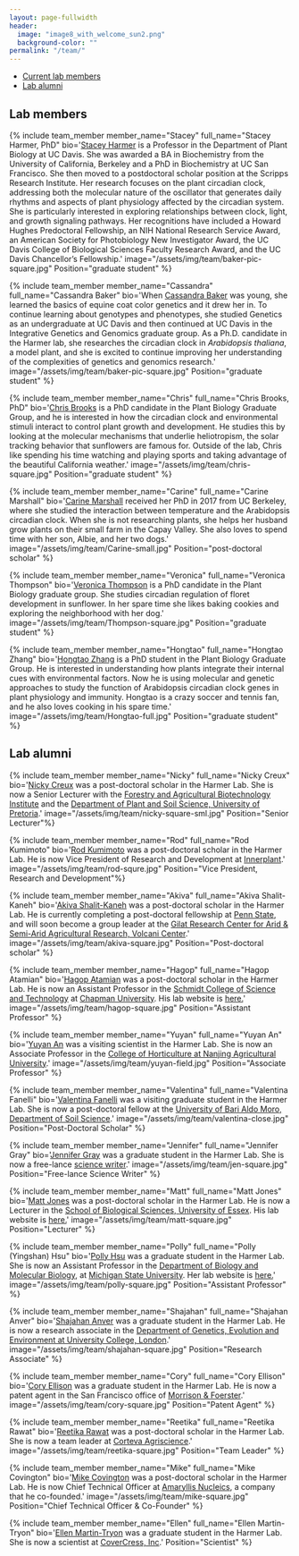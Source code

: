 ```yaml
---
layout: page-fullwidth
header:
  image: "image8_with_welcome_sun2.png"
  background-color: ""
permalink: "/team/"
---
```

<div data-magellan-expedition="fixed">
  <ul class="sub-nav">
    <li data-magellan-arrival="Current_lab_members"><a href="#Current_lab_members">Current lab members</a></li>
    <li data-magellan-arrival="Lab_alumni"><a href="#Lab_alumni">Lab alumni</a></li>
  </ul>
</div>

<h2>Lab members</h2>
<a name="Current_lab_members"></a>

{% include team_member member_name="Stacey" full_name="Stacey Harmer, PhD" bio='<a href="mailto:slharmer@ucdavis.edu">Stacey Harmer</a> is a Professor in the Department of Plant Biology at UC Davis. She was awarded a BA in Biochemistry from the University of California, Berkeley and a PhD in Biochemistry at UC San Francisco. She then moved to a postdoctoral scholar position at the Scripps Research Institute.  Her research focuses on the plant circadian clock, addressing both the molecular nature of the oscillator that generates daily rhythms and aspects of plant physiology affected by the circadian system. She is particularly interested in exploring relationships between clock, light, and growth signaling pathways. Her recognitions have included a Howard Hughes Predoctoral Fellowship, an NIH National Research Service Award, an American Society for Photobiology New Investigator Award, the UC Davis College of Biological Sciences Faculty Research Award, and the UC Davis Chancellor’s Fellowship.'
image="/assets/img/team/baker-pic-square.jpg" Position="graduate student" %}

{% include team_member member_name="Cassandra" full_name="Cassandra Baker" bio='When <a href="mailto:calbaker@ucdavis.edu">Cassandra Baker</a> was young, she learned the basics of equine coat color genetics and it drew her in. To continue learning about genotypes and phenotypes, she studied Genetics as an undergraduate at UC Davis and then continued at UC Davis in the Integrative Genetics and Genomics graduate group. As a Ph.D. candidate in the Harmer lab, she researches the circadian clock in <i>Arabidopsis thaliana</i>, a model plant, and she is excited to continue improving her understanding of the complexities of genetics and genomics research.'
image="/assets/img/team/baker-pic-square.jpg" Position="graduate student" %}

{% include team_member member_name="Chris" full_name="Chris Brooks, PhD" bio='<a href="mailto:cjbrooks@ucdavis.edu">Chris Brooks</a> is a PhD candidate in the Plant Biology Graduate Group, and he is interested in how the circadian clock and environmental stimuli interact to control plant growth and development. He studies this by looking at the molecular mechanisms that underlie heliotropism, the solar tracking behavior that sunflowers are famous for. Outside of the lab, Chris like spending his time watching and playing sports and taking advantage of the beautiful California weather.'
image="/assets/img/team/chris-square.jpg" Position="graduate student" %}

{% include team_member member_name="Carine" full_name="Carine Marshall" bio='<a href="mailto:carinemarshall.lab@gmail.com">Carine Marshall</a> received her PhD in 2017 from UC Berkeley, where she studied the interaction between temperature and the Arabidopsis circadian clock. When she is not researching plants, she helps her husband grow plants on their small farm in the Capay Valley. She also loves to spend time with her son, Albie, and her two dogs.'
image="/assets/img/team/Carine-small.jpg" Position="post-doctoral scholar" %}

{% include team_member member_name="Veronica" full_name="Veronica Thompson" bio='<a href="mailto:vlthompson@ucdavis.edu">Veronica Thompson</a> is a PhD candidate in the Plant Biology graduate group. She studies circadian regulation of floret development in sunflower. In her spare time she likes baking cookies and exploring the neighborhood with her dog.'
image="/assets/img/team/Thompson-square.jpg" Position="graduate student" %}

{% include team_member member_name="Hongtao" full_name="Hongtao Zhang" bio='<a href="mailto:htzhang@ucdavis.edu">Hongtao Zhang</a> is a PhD student in the Plant Biology Graduate Group. He is interested in understanding how plants integrate their internal cues with environmental factors. Now he is using molecular and genetic approaches to study the function of Arabidopsis circadian clock genes in plant physiology and immunity. Hongtao is a crazy soccer and tennis fan, and he also loves cooking in his spare time.'
image="/assets/img/team/Hongtao-full.jpg" Position="graduate student" %}

<h2>Lab alumni</h2>
<a name="Lab_alumni"></a>

{% include team_member member_name="Nicky" full_name="Nicky Creux" bio='<a href="mailto:creux.nicky@gmail.com">Nicky Creux</a> was a post-doctoral scholar in the Harmer Lab.  She is now a Senior Lecturer with the <a href="https://www.fabinet.up.ac.za/">Forestry and Agricultural Biotechnology Institute</a> and the <a href="https://www.up.ac.za/plant-and-soil-sciences">Department of Plant and Soil Science, University of Pretoria</a>.'
image="/assets/img/team/nicky-square-sml.jpg" Position="Senior Lecturer"%}

{% include team_member member_name="Rod" full_name="Rod Kumimoto" bio='<a href="mailto:rod@innerplant.com">Rod Kumimoto</a> was a post-doctoral scholar in the Harmer Lab.  He is now Vice President of Research and Development at <a href="https://www.innerplant.com">Innerplant</a>.'
image="/assets/img/team/rod-squre.jpg" Position="Vice President, Research and Development"%}

{% include team_member member_name="Akiva" full_name="Akiva Shalit-Kaneh" bio='<a href="mailto:akivask@gmail.com">Akiva Shalit-Kaneh</a> was a post-doctoral scholar in the Harmer Lab.  He is currently completing a post-doctoral fellowship at <a href="https://plantscience.psu.edu/research/labs/guiltinan/personnel">Penn State</a>, and will soon become a group leader at the <a href="https://www.agri.gov.il/en/units/regionalcenters/4.aspx">Gilat Research Center for Arid & Semi-Arid Agricultural Research, Volcani Center</a>.'
image="/assets/img/team/akiva-square.jpg"  Position="Post-doctoral scholar" %}

{% include team_member member_name="Hagop" full_name="Hagop Atamian" bio='<a href="mailto:atamian@chapman.edu">Hagop Atamian</a> was a post-doctoral scholar in the Harmer Lab.  He is now an Assistant Professor in the <a href="https://www.chapman.edu/our-faculty/hagop-atamian">Schmidt College of Science and Technology</a> at <a href="https://www.chapman.edu/index.aspx">Chapman University</a>. His lab website is <a href="https://hagopatamian.weebly.com">here.</a>'
image="/assets/img/team/hagop-square.jpg" Position="Assistant Professor" %}

{% include team_member member_name="Yuyan" full_name="Yuyan An" bio='<a href="mailto:anyuyan0447@njau.edu.cn">Yuyan An</a> was a visiting scientist in the Harmer Lab.  She is now an Associate Professor in the <a href="http://yyxyenglish.njau.edu.cn">College of Horticulture at Nanjing Agricultural University</a>.'
image="/assets/img/team/yuyan-field.jpg" Position="Associate Professor" %}

{% include team_member member_name="Valentina" full_name="Valentina Fanelli" bio='<a href="mailto:valentina.fanelli87@libero.it">Valentina Fanelli</a> was a visiting graduate student in the Harmer Lab.  She is now a post-doctoral fellow at the <a href="https://www.uniba.it/ricerca/dipartimenti/disspa">University of Bari Aldo Moro, Department of Soil Science</a>.'
image="/assets/img/team/valentina-close.jpg" Position="Post-Doctoral Scholar" %}

{% include team_member member_name="Jennifer" full_name="Jennifer Gray" bio='<a href="mailto:gray.tomilov@gmail.com">Jennifer Gray</a> was a  graduate student in the Harmer Lab.  She is now a free-lance <a href="https://www.graytomilov.com">science writer</a>.'
image="/assets/img/team/jen-square.jpg" Position="Free-lance Science Writer" %}

{% include team_member member_name="Matt" full_name="Matt Jones" bio='<a href="mailto:matthew.jones@essex.ac.uk">Matt Jones</a> was a post-doctoral scholar in the Harmer Lab.  He is now a Lecturer in the <a href="https://www.essex.ac.uk/departments/biological-sciences">School of Biological Sciences,  University of Essex</a>. His lab website is <a href="https://www.essex.ac.uk/people/jones36327/matthew-jones">here.</a>'
image="/assets/img/team/matt-square.jpg" Position="Lecturer" %}

{% include team_member member_name="Polly" full_name="Polly (Yingshan) Hsu" bio='<a href="mailto:pollyhsu@msu.edu">Polly Hsu</a> was a graduate student in the Harmer Lab.  She is now an Assistant Professor in the <a href="https://bmb.natsci.msu.edu"> Department of Biology and Molecular Biology</a>, at <a href="https://msu.edu">Michigan State University</a>. Her lab website is <a href="https://sites.google.com/view/polly-hsu-lab/home">here.</a>'
image="/assets/img/team/polly-square.jpg" Position="Assistant Professor" %}

{% include team_member member_name="Shajahan" full_name="Shajahan Anver" bio='<a href="mailto:s.anver@ucl.ac.uk">Shajahan Anver</a> was a  graduate student in the Harmer Lab.  He is now a research associate in the <a href="https://iris.ucl.ac.uk/iris/browse/profile?upi=ASHAJ06">Department of Genetics, Evolution and Environment at University College, London</a>.'
image="/assets/img/team/shajahan-square.jpg" Position="Research Associate" %}

{% include team_member member_name="Cory" full_name="Cory Ellison" bio='<a href="mailto:cellison@mofo.com">Cory Ellison</a> was a  graduate student in the Harmer Lab.  He is now a patent agent in the San Francisco office of <a href="https://www.mofo.com/people/cory-ellison.html">Morrison & Foerster</a>.'
image="/assets/img/team/cory-square.jpg" Position="Patent Agent" %}

{% include team_member member_name="Reetika" full_name="Reetika Rawat" bio='<a href="mailto:RRawat@dow.com">Reetika Rawat</a> was a post-doctoral scholar in the Harmer Lab.  She is now a team leader at <a href="https://www.corteva.com">Corteva Agriscience</a>.'
image="/assets/img/team/reetika-square.jpg"  Position="Team Leader" %}

{% include team_member member_name="Mike" full_name="Mike Covington" bio='<a href="mailto:mfcovington@gmail.com">Mike Covington</a> was a post-doctoral scholar in the Harmer Lab.  He is now Chief Technical Officer at <a href="https://amaryllisnucleics.com">Amaryllis Nucleics</a>, a company that he co-founded.'
image="/assets/img/team/mike-square.jpg"  Position="Chief Technical Officer & Co-Founder" %}

{% include team_member member_name="Ellen" full_name="Ellen Martin-Tryon" bio='<a href="mailto:emartintryon@covercress.com">Ellen Martin-Tryon</a> was a graduate student in the Harmer Lab.  She is now a scientist at <a href="http://www.covercress.com">CoverCress, Inc</a>.'
Position="Scientist" %}
